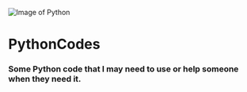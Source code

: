 ![Image of Python](https://marcas-logos.net/wp-content/uploads/2020/11/Python-logo.png)
# PythonCodes
### Some Python code that I may need to use or help someone when they need it.